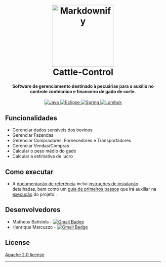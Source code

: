 
<h1 align="center">
  <br>
 	<img src="https://gartic.com.br/imgs/mural/os/osouza/nelore-3.png" alt="Markdownify" width="200"></a>
  <br>
  Cattle-Control
  <br>
</h1>

<h4 align="center">Software de gerenciamento destinado à pecuárias para o auxílio no controle zootécnico e financeiro de gado de corte.</h4>

<p align="center">
  <a href="https://www.oracle.com/java/technologies/javase-jdk11-downloads.html">
    <img src="https://img.shields.io/badge/oracle--jdk-11.0.8-orange?style=for-the-badge&logo=java"
         alt="Java">
          </a>
  <a href="https://www.eclipse.org/downloads/packages/">
    <img src="https://img.shields.io/badge/eclipse--ide-2020%E2%80%9106-yellow?style=for-the-badge&logo=eclipse"
         alt="Eclipse">
          </a>
  <a href="https://spring.io/projects/spring-boot">
    <img src="https://img.shields.io/badge/spring--boot-2.3.3-brightgreen?style=for-the-badge&logo=spring"
         alt="Spring">
          </a>
  <a href="https://projectlombok.org/download">
    <img src="https://img.shields.io/badge/lombok-1.18.12-red?style=for-the-badge&logo=apache"
         alt="Lombok">
          </a>
</p>




## Funcionalidades

* Gerenciar dados sensíveis dos bovinos
* Gerenciar Fazendas
* Gerenciar Compradores, Fornecedores e Transportadores
* Gerenciar Vendas/Compras
* Calcular o peso médio do gado
* Calcular a estimativa de lucro

## Como executar

* A [documentação de referência](https://docs.spring.io/spring-boot/docs/current-SNAPSHOT/reference/html/) inclui [instruções de instalação](https://docs.spring.io/spring-boot/docs/current-SNAPSHOT/reference/html/getting-started.html#getting-started-installing-spring-boot) detalhadas, bem como um [guia de primeiros passos](https://docs.spring.io/spring-boot/docs/current-SNAPSHOT/reference/html/getting-started.html#getting-started-first-application) que irá auxiliar na [execução](https://docs.spring.io/spring-boot/docs/current-SNAPSHOT/reference/html/getting-started.html#getting-started-first-application-run) do projeto .


## Desenvolvedores

* Matheus Batistela - [![Gmail Badge](https://img.shields.io/badge/-matheushenriquebatistela@gmail.com-c14438?style=flat-square&logo=Gmail&logoColor=white&link=mailto:matheushenriquebatistela@gmail.com)](mailto:matheushenriquebatistela@gmail.com)
* Henrique Marcuzzo - [![Gmail Badge](https://img.shields.io/badge/-henrique.souza.m06@gmail.com-c14438?style=flat-square&logo=Gmail&logoColor=white&link=mailto:henrique.souza.m06@gmail.com)](mailto:henrique.souza.m06@gmail.com)

## License

[Apache 2.0 license](https://www.apache.org/licenses/LICENSE-2.0.html)

---
